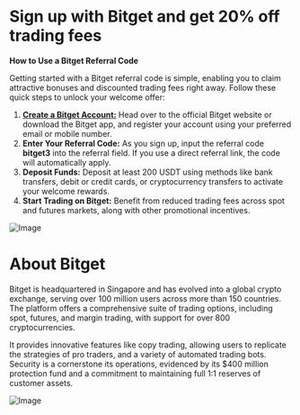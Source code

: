# **Sign up with Bitget and get 20% off trading fees**

**How to Use a Bitget Referral Code**

Getting started with a Bitget referral code is simple, enabling you to claim attractive bonuses and discounted trading fees right away. Follow these quick steps to unlock your welcome offer:

1. **[Create a Bitget Account:](https://partner.bitget.com/bg/BITGET3)** Head over to the official Bitget website or download the Bitget app, and register your account using your preferred email or mobile number.
2. **Enter Your Referral Code:** As you sign up, input the referral code **bitget3** into the referral field. If you use a direct referral link, the code will automatically apply.
3. **Deposit Funds:** Deposit at least 200 USDT using methods like bank transfers, debit or credit cards, or cryptocurrency transfers to activate your welcome rewards.
4. **Start Trading on Bitget:** Benefit from reduced trading fees across spot and futures markets, along with other promotional incentives.

![Image](https://github.com/user-attachments/assets/3b6fd4b0-2de8-4e47-bdd7-63e2ffa748b5)

# **About Bitget**

Bitget is headquartered in Singapore and has evolved into a global crypto exchange, serving over 100 million users across more than 150 countries. The platform offers a comprehensive suite of trading options, including spot, futures, and margin trading, with support for over 800 cryptocurrencies. 

It provides innovative features like copy trading, allowing users to replicate the strategies of pro traders, and a variety of automated trading bots. Security is a cornerstone its operations, evidenced by its $400 million protection fund and a commitment to maintaining full 1:1 reserves of customer assets.

![Image](https://github.com/user-attachments/assets/f82651e3-aa83-47c8-8443-9f38f673bb16)
